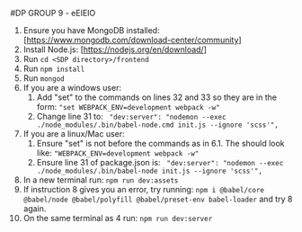 #DP GROUP 9 - eEIEIO

1.  Ensure you have MongoDB installed: [https://www.mongodb.com/download-center/community]
2.  Install Node.js: [https://nodejs.org/en/download/]
3.  Run `cd <SDP directory>/frontend`
4.  Run `npm install`
5.  Run `mongod`
6.  If you are a windows user: 
    1.  Add "set" to the commands on lines 32 and 33 so they are in the form: `"set WEBPACK_ENV=development webpack -w"`
    2.  Change line 31 to: ` "dev:server": "nodemon --exec ./node_modules/.bin/babel-node.cmd init.js --ignore 'scss'",`
7. If you are a linux/Mac user:
   1. Ensure "set" is not before the commands as in 6.1. The should look like: `"WEBPACK_ENV=development webpack -w"`
   2. Ensure line 31 of package.json is: ` "dev:server": "nodemon --exec ./node_modules/.bin/babel-node init.js --ignore 'scss'",`
8. In a new terminal run: `npm run dev:assets`
9. If instruction 8 gives you an error, try running: `npm i @babel/core @babel/node @babel/polyfill @babel/preset-env babel-loader` and try 8 again.
10. On the same terminal as 4 run: `npm run dev:server`


